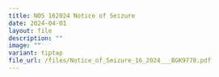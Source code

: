 ```yaml
---
title: NOS 162024 Notice of Seizure
date: 2024-04-01
layout: file
description: ""
image: ""
variant: tiptap
file_url: /files/Notice_of_Seizure_16_2024___BGK9778.pdf
---
```

